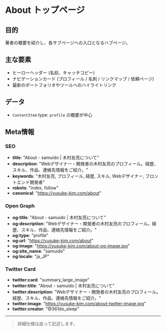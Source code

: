 # About トップページ

## 目的

著者の概要を紹介し、各サブページへの入口となるハブページ。

## 主な要素

- ヒーローヘッダー (名前、キャッチコピー)
- ナビゲーションカード (プロフィール / 名刺 / リンクマップ / 依頼ページ)
- 最新のポートフォリオやツールへのハイライトリンク

## データ

- `ContentItem` type: `profile` の概要が中心

## Meta情報

### SEO

- **title**: "About - samuido | 木村友亮について"
- **description**: "Webデザイナー・開発者の木村友亮のプロフィール。経歴、スキル、作品、連絡先情報をご紹介。"
- **keywords**: "木村友亮, プロフィール, 経歴, スキル, Webデザイナー, フロントエンド開発者"
- **robots**: "index, follow"
- **canonical**: "https://yusuke-kim.com/about"

### Open Graph

- **og:title**: "About - samuido | 木村友亮について"
- **og:description**: "Webデザイナー・開発者の木村友亮のプロフィール。経歴、スキル、作品、連絡先情報をご紹介。"
- **og:type**: "profile"
- **og:url**: "https://yusuke-kim.com/about"
- **og:image**: "https://yusuke-kim.com/about-og-image.jpg"
- **og:site_name**: "samuido"
- **og:locale**: "ja_JP"

### Twitter Card

- **twitter:card**: "summary_large_image"
- **twitter:title**: "About - samuido | 木村友亮について"
- **twitter:description**: "Webデザイナー・開発者の木村友亮のプロフィール。経歴、スキル、作品、連絡先情報をご紹介。"
- **twitter:image**: "https://yusuke-kim.com/about-twitter-image.jpg"
- **twitter:creator**: "@361do_sleep"

---

> 詳細仕様は追って記述します。
